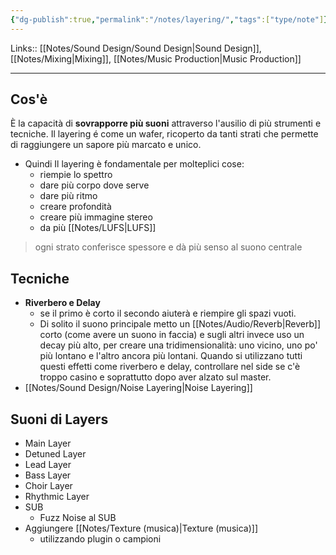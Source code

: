 ```yaml
---
{"dg-publish":true,"permalink":"/notes/layering/","tags":["type/note"]}
---
```


Links:: [[Notes/Sound Design/Sound Design\|Sound Design]], [[Notes/Mixing\|Mixing]], [[Notes/Music Production\|Music Production]]

---
## Cos'è

È la capacità di **sovrapporre più suoni** attraverso l'ausilio di più strumenti e tecniche.
Il layering é come un wafer, ricoperto da tanti strati che permette di raggiungere un sapore più marcato e unico. 

- Quindi Il layering è fondamentale per molteplici cose:
	- riempie lo spettro
	- dare più corpo dove serve
	- dare più ritmo
	- creare profondità
	- creare più immagine stereo
	- da più [[Notes/LUFS\|LUFS]]

> ogni strato conferisce spessore e dà più senso al suono centrale

## Tecniche

- **Riverbero e Delay**
	- se il primo è corto il secondo aiuterà e riempire gli spazi vuoti.
	- Di solito il suono principale metto un [[Notes/Audio/Reverb\|Reverb]] corto (come avere un suono in faccia) e sugli altri invece uso un decay più alto, per creare una tridimensionalità: uno vicino, uno po' più lontano e l'altro ancora più lontani.
	  Quando si utilizzano tutti questi effetti come riverbero e delay, controllare nel side se c'è troppo casino e soprattutto dopo aver alzato sul master.
- [[Notes/Sound Design/Noise Layering\|Noise Layering]]

## Suoni di Layers

- Main Layer
- Detuned Layer
- Lead Layer
- Bass Layer
- Choir Layer
- Rhythmic Layer
- SUB
	- Fuzz Noise al SUB
- Aggiungere [[Notes/Texture (musica)\|Texture (musica)]] 
	- utilizzando plugin o campioni


